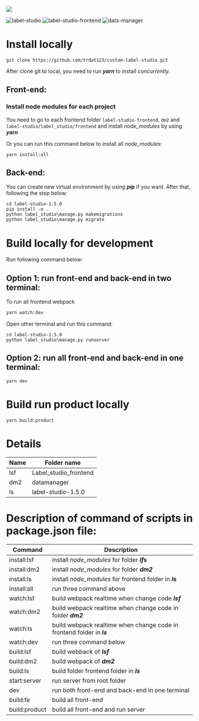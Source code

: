 <img src="http://13.215.225.1/assets/nexon_logo.png"/>

![label-studio](https://img.shields.io/badge/Label%20Studio-V1.5.0-green) ![label-studio-frontend](https://img.shields.io/badge/Label%20Studio%20Frontend-V1.4.0-green) ![data-manager](https://img.shields.io/badge/Data%20manager-v2.0.5-green)

# Install locally

```
git clone https://github.com/trdat123/custom-label-studio.git
```

After clone git to local, you need to run **_yarn_** to install _concurrently_.

## Front-end:

### Install node modules for each project

You need to go to each frontend folder `label-studio-frontend`, `dm2` and `label-studio/label_studio/frontend` and install _node_modules_ by using **_yarn_**

Or you can run this command below to install all _node_modules_:

```
yarn install:all
```

## Back-end:

You can create new virtual environment by using **_pip_** if you want.
After that, following the step below:

```
cd label-studio-1.5.0
pip install -e .
python label_studio\manage.py makemigrations
python label_studio\manage.py migrate
```

# Build locally for development

Run following command below:

## Option 1: run front-end and back-end in two terminal:

To run all frontend webpack

```bash
yarn watch:dev
```

Open other terminal and run this command:

```
cd label-studio-1.5.0
python label_studio\manage.py runserver
```

## Option 2: run all front-end and back-end in one terminal:

```
yarn dev
```

# Build run product locally

```
yarn build:product
```

# Details

| Name | Folder name           |
| ---- | --------------------- |
| lsf  | Label_studio_frontend |
| dm2  | datamanager           |
| ls   | label-studio-1.5.0    |

# Description of command of scripts in package.json file:

| Command       | Description                                                            |
| ------------- | ---------------------------------------------------------------------- |
| install:lsf   | install _node_modules_ for folder **_lfs_**                            |
| install:dm2   | install _node_modules_ for folder **_dm2_**                            |
| install:ls    | install _node_modules_ for frontend folder in **_ls_**                 |
| install:all   | run three command above                                                |
| watch:lsf     | build webpack realtime when change code **_lsf_**                      |
| watch:dm2     | build webpack realtime when change code in folder **_dm2_**            |
| watch:ls      | build webpack realtime when change code in frontend folder in **_ls_** |
| watch:dev     | run three command below                                                |
| build:lsf     | build webback of **_lsf_**                                             |
| build:dm2     | build webpack of **_dm2_**                                             |
| build:ls      | build folder frontend folder in **_ls_**                               |
| start:server  | run server from root folder                                            |
| dev           | run both front-end and back-end in one terminal                        |
| build:fe      | build all front-end                                                    |
| build:product | build all front-end and run server                                     |

